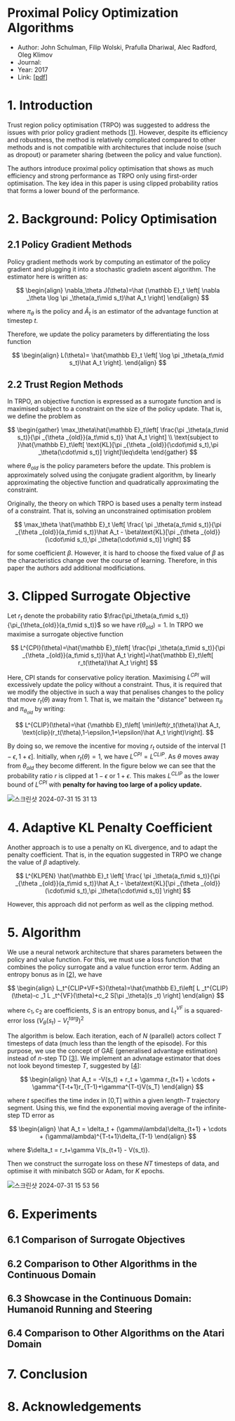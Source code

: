 # Proximal Policy Optimization Algorithms
- Author: John Schulman, Filip Wolski, Prafulla Dhariwal, Alec Radford, Oleg Klimov
- Journal:
- Year: 2017
- Link: [[pdf](https://arxiv.org/pdf/1707.06347)]

# 1. Introduction
Trust region policy optimisation (TRPO) was suggested to address the issues with prior policy gradient methods [[1](https://proceedings.mlr.press/v37/schulman15.pdf)]. However, despite its efficiency and robustness, the method is relatively complicated compared to other methods and is not compatible with architectures that include noise (such as dropout) or parameter sharing (between the policy and value function).

The authors introduce proximal policy optimisation that shows as much efficiency and strong performance as TRPO only using first-order optimisation. The key idea in this paper is using clipped probability ratios that forms a lower bound of the performance.

# 2. Background: Policy Optimisation

## 2.1 Policy Gradient Methods

Policy gradient methods work by computing an estimator of the policy gradient and plugging it into a stochastic gradietn ascent algorithm. The estimator here is written as:

$$
\begin{align}
\nabla_\theta J(\theta)=\hat {\mathbb E}_t \left[ \nabla _\theta \log \pi _\theta(a_t\mid s_t)\hat A_t \right]
\end{align}
$$

where $\pi_\theta$ is the policy and $\hat A_t$ is an estimator of the advantage function at timestep $t$.

Therefore, we update the policy parameters by differentiating the loss function

$$
\begin{align}
L(\theta)= \hat{\mathbb E}_t \left[ \log \pi _\theta(a_t\mid s_t)\hat A_t \right].
\end{align}
$$

## 2.2 Trust Region Methods

In TRPO, an objective function is expressed as a surrogate function and is maximised subject to a constraint on the size of the policy update. That is, we define the problem as

$$
\begin{gather}
\max_\theta\hat{\mathbb E}_t\left[ \frac{\pi _\theta(a_t\mid s_t)}{\pi _{\theta _{old}}(a_t\mid s_t)} \hat A_t \right]
\\
\text{subject to }\hat{\mathbb E}_t\left[ \text{KL}[\pi _{\theta _{old}}(\cdot\mid s_t),\pi _\theta(\cdot\mid s_t)] \right]\leq\delta
\end{gather}
$$

where $\theta_{old}$ is the policy parameters before the update. This problem is approximately solved using the conjugate gradient algorithm, by linearly approximating the objective function and quadratically approximating the constraint.

Originally, the theory on which TRPO is based uses a penalty term instead of a constraint. That is, solving an unconstrained optimisation problem

$$
\max_\theta \hat{\mathbb E}_t \left[ \frac{ \pi _\theta(a_t\mid s_t)}{\pi _{\theta _{old}}(a_t\mid s_t)}\hat A_t - \beta\text{KL}[\pi _{\theta _{old}} (\cdot\mid s_t),\pi _\theta(\cdot\mid s_t)] \right]
$$

for some coefficient $\beta$. However, it is hard to choose the fixed value of $\beta$ as the characteristics change over the course of learning. Therefore, in this paper the authors add additional modificiations.

# 3. Clipped Surrogate Objective
Let $r_t$ denote the probability ratio $\frac{\pi_\theta(a_t\mid s_t)}{\pi_{\theta_{old}}(a_t\mid s_t)}$ so we have $r(\theta_{old})=1$. In TRPO we maximise a surrogate objective function


$$
L^{CPI}(\theta)=\hat{\mathbb E}_t\left[ \frac{\pi _\theta(a_t\mid s_t)}{\pi _{\theta _{old}}(a_t\mid s_t)}\hat A_t \right]=\hat{\mathbb E}_t\left[ r_t(\theta)\hat A_t \right]
$$

Here, CPI stands for conservative policy iteration. Maximising $L^{CPI}$ will excessively update the policy without a constraint. Thus, it is required that we modify the objective in such a way that penalises changes to the policy that move $r_t(\theta)$ away from 1. That is, we maitain the "distance" between $\pi_\theta$ and $\pi_{\theta_{old}}$ by writing:

$$
L^{CLIP}(\theta)=\hat {\mathbb E}_t\left[ \min\left(r_t(\theta)\hat A_t, \text{clip}(r_t(\theta),1-\epsilon,1+\epsilon)\hat A_t \right)\right].
$$

By doing so, we remove the incentive for moving $r_t$ outside of the interval $[1-\epsilon,1+\epsilon]$. 
Initially, when $r_t(\theta)=1$, we have $L^{CPI}=L^{CLIP}$. As $\theta$ moves away from $\theta_{old}$ they become different. In the figure below we can see that the probability ratio $r$ is clipped at $1-\epsilon$ or $1+\epsilon$. This makes $L^{CLIP}$ as the lower bound of $L^{CPI}$ with **penalty for having too large of a policy update.**

![스크린샷 2024-07-31 15 31 13](https://github.com/user-attachments/assets/f9e76d52-67c0-4d5d-baf1-c9ad1d50fbee)

# 4. Adaptive KL Penalty Coefficient

Another approach is to use a penalty on KL divergence, and to adapt the penalty coefficient. That is, in the equation suggested in TRPO we change the value of $\beta$ adaptively.

$$
L^{KLPEN} \hat{\mathbb E}_t \left[ \frac{ \pi _\theta(a_t\mid s_t)}{\pi _{\theta _{old}}(a_t\mid s_t)}\hat A_t - \beta\text{KL}[\pi _{\theta _{old}} (\cdot\mid s_t),\pi _\theta(\cdot\mid s_t)] \right]
$$

However, this approach did not perform as well as the clipping method.

# 5. Algorithm

We use a neural network architecture that shares parameters between the policy and value function. For this, we must use a loss function that combines the policy surrogate and a value function error term. Adding an entropy bonus as in [[2](https://link.springer.com/content/pdf/10.1007/BF00992696.pdf)], we have

$$
\begin{align}
L_t^{CLIP+VF+S}(\theta)=\hat{\mathbb E}_t\left[ L _t^{CLIP}(\theta)-c _1 L _t^{VF}(\theta)+c_2 S[\pi _\theta](s _t) \right]
\end{align}
$$

where $c_1, c_2$ are coefficients, $S$ is an entropy bonus, and $L_t^{VF}$ is a squared-error loss $(V_\theta(s_t)-V_t^{targ})^2$

The algorithm is below. Each iteration, each of $N$ (parallel) actors collect $T$ timesteps of data (much less than the length of the episode). For this purpose, we use the concept of GAE (generalised advantage estimation) instead of $n$-step TD [[3](https://arxiv.org/pdf/1506.02438)]. We implement an advnatage estimator that does not look beyond timestep $T$, suggested by [[4](https://arxiv.org/pdf/1602.01783)]:

$$
\begin{align}
\hat A_t = -V(s_t) + r_t + \gamma r_{t+1} + \cdots + \gamma^{T-t+1}r_{T-1}+\gamma^{T-t}V(s_T)
\end{align}
$$

where $t$ specifies the time index in [0,T] within a given length-$T$ trajectory segment. Using this, we find the exponential moving average of the infinite-step TD error as

$$
\begin{align}
\hat A_t = \delta_t + (\gamma\lambda)\delta_{t+1} + \cdots + (\gamma\lambda)^{T-t+1}\delta_{T-1}
\end{align}
$$

where $\delta_t = r_t+\gamma V(s_{t+1} - V(s_t)}.

Then we construct the surrogate loss on these $NT$ timesteps of data, and optimise it with minibatch SGD or Adam, for $K$ epochs.

![스크린샷 2024-07-31 15 53 56](https://github.com/user-attachments/assets/86d17786-35b6-446f-b61d-b940233cd070)

# 6. Experiments

## 6.1 Comparison of Surrogate Objectives

## 6.2 Comparison to Other Algorithms in the Continuous Domain

## 6.3 Showcase in the Continuous Domain: Humanoid Running and Steering

## 6.4 Comparison to Other Algorithms on the Atari Domain

# 7. Conclusion

# 8. Acknowledgements
